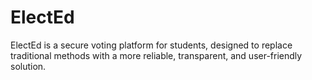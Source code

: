 # ElectEd
ElectEd is a secure voting platform for students, designed to replace traditional methods with a more reliable, transparent, and user-friendly solution.

